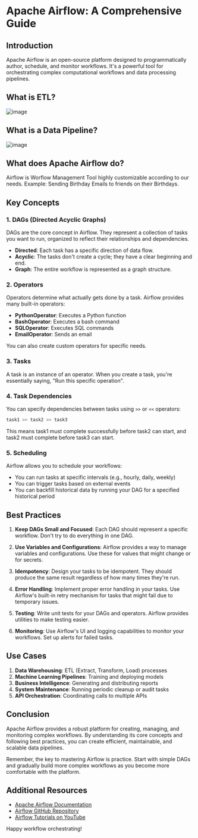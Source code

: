 # Apache Airflow: A Comprehensive Guide

## Introduction

Apache Airflow is an open-source platform designed to programmatically author, schedule, and monitor workflows. It's a powerful tool for orchestrating complex computational workflows and data processing pipelines.

## What is ETL?
![image](https://github.com/user-attachments/assets/9906eafa-47e8-4397-963b-03d29f16be13)

## What is a Data Pipeline?
![image](https://github.com/user-attachments/assets/38401153-5d84-4e6f-bd45-267e6fdd2352)

## What does Apache Airflow do?
Airflow is Worflow Management Tool highly customizable according to our needs.
Example: Sending Birthday Emails to friends on their Birthdays.

## Key Concepts

### 1. DAGs (Directed Acyclic Graphs)

DAGs are the core concept in Airflow. They represent a collection of tasks you want to run, organized to reflect their relationships and dependencies.

- **Directed**: Each task has a specific direction of data flow.
- **Acyclic**: The tasks don't create a cycle; they have a clear beginning and end.
- **Graph**: The entire workflow is represented as a graph structure.

### 2. Operators

Operators determine what actually gets done by a task. Airflow provides many built-in operators:

- **PythonOperator**: Executes a Python function
- **BashOperator**: Executes a bash command
- **SQLOperator**: Executes SQL commands
- **EmailOperator**: Sends an email

You can also create custom operators for specific needs.

### 3. Tasks

A task is an instance of an operator. When you create a task, you're essentially saying, "Run this specific operation".

### 4. Task Dependencies

You can specify dependencies between tasks using `>>` or `<<` operators:

```python
task1 >> task2 >> task3
```

This means task1 must complete successfully before task2 can start, and task2 must complete before task3 can start.

### 5. Scheduling

Airflow allows you to schedule your workflows:

- You can run tasks at specific intervals (e.g., hourly, daily, weekly)
- You can trigger tasks based on external events
- You can backfill historical data by running your DAG for a specified historical period

## Best Practices

1. **Keep DAGs Small and Focused**: Each DAG should represent a specific workflow. Don't try to do everything in one DAG.

2. **Use Variables and Configurations**: Airflow provides a way to manage variables and configurations. Use these for values that might change or for secrets.

3. **Idempotency**: Design your tasks to be idempotent. They should produce the same result regardless of how many times they're run.

4. **Error Handling**: Implement proper error handling in your tasks. Use Airflow's built-in retry mechanism for tasks that might fail due to temporary issues.

5. **Testing**: Write unit tests for your DAGs and operators. Airflow provides utilities to make testing easier.

6. **Monitoring**: Use Airflow's UI and logging capabilities to monitor your workflows. Set up alerts for failed tasks.

## Use Cases

1. **Data Warehousing**: ETL (Extract, Transform, Load) processes
2. **Machine Learning Pipelines**: Training and deploying models
3. **Business Intelligence**: Generating and distributing reports
4. **System Maintenance**: Running periodic cleanup or audit tasks
5. **API Orchestration**: Coordinating calls to multiple APIs

## Conclusion

Apache Airflow provides a robust platform for creating, managing, and monitoring complex workflows. By understanding its core concepts and following best practices, you can create efficient, maintainable, and scalable data pipelines.

Remember, the key to mastering Airflow is practice. Start with simple DAGs and gradually build more complex workflows as you become more comfortable with the platform.

## Additional Resources

- [Apache Airflow Documentation](https://airflow.apache.org/docs/)
- [Airflow GitHub Repository](https://github.com/apache/airflow)
- [Airflow Tutorials on YouTube](https://www.youtube.com/results?search_query=apache+airflow+tutorial)

Happy workflow orchestrating!
